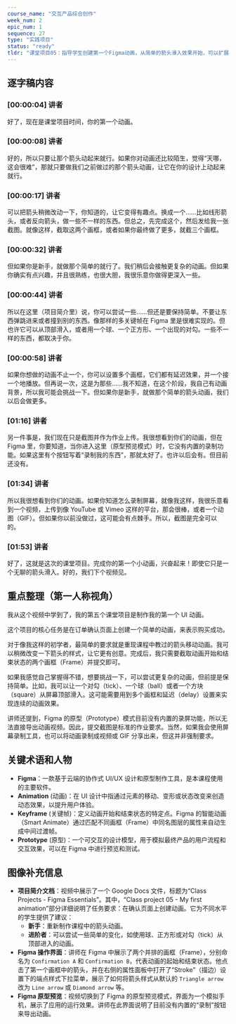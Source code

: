 ```yaml
---
course_name: "交互产品综合创作"
week_num: 2
epic_num: 1
sequence: 27
type: "实践项目"
status: "ready"
tldr: "课堂项目05：指导学生创建第一个Figma动画，从简单的箭头滑入效果开始，可以扩展为其他元素的动画，但强调保持简单性。"
---
```



## 逐字稿内容

### [00:00:04] 讲者
好了，现在是课堂项目时间，你的第一个动画。

### [00:00:08] 讲者
好的，所以只要让那个箭头动起来就行。如果你对动画还比较陌生，觉得“天哪，这会很难”，那就只要做我们之前做过的那个箭头动画，让它在你的设计上动起来就行。

### [00:00:17] 讲者
可以把箭头稍微改动一下，你知道的，让它变得有趣点。换成一个……比如线形箭头，或者反向箭头，做一些不一样的东西。但总之，先完成这个，然后发给我一张截图。就像这样，截取这两个画框，或者如果你最终做了更多，就截三个画框。

### [00:00:32] 讲者
但如果你是新手，就做那个简单的就行了。我们稍后会接触更复杂的动画。但如果你确实有点兴趣，并且很熟练，也很大胆，我很乐意你做得更深入一些。

### [00:00:44] 讲者
所以在这里（项目简介里）说，你可以尝试一些……但还是要保持简单。不要让东西弹跳进来或者撞到别的东西。像那样的多关键帧在 Figma 里是很难实现的。但也许它可以从顶部滑入，或者用一个球、一个正方形、一个出现的对勾。一些不一样的东西，都取决于你。

### [00:00:58] 讲者
如果你想做的动画不止一个，你可以设置多个画框，它们都有延迟效果，并一个接一个地播放。但再说一次，这是为那些……我不知道，在这个阶段，我自己有动画背景，所以我可能会挑战一下。但如果你是新手，就做那个简单的箭头动画，我们以后会做更多。

### [01:16] 讲者
另一件事是，我们现在只是截图并作为作业上传。我很想看到你们的动画，但在 Figma 里，你要知道，当你进入这里（原型预览模式）时，它没有内置的录制功能。如果这里有个按钮写着“录制我的东西”，那就太好了。也许以后会有。但目前还没有。

### [01:34] 讲者
所以我很想看到你们的动画。如果你知道怎么录制屏幕，就像我这样，我很乐意看到一个视频，上传到像 YouTube 或 Vimeo 这样的平台，那会很棒，或者一个动图（GIF）。但如果你以前没做过，这可能会有点棘手。所以，截图是完全可以的。

### [01:53] 讲者
好了，这就是这次的课堂项目。完成你的第一个小动画，兴奋起来！即使它只是一个无聊的箭头滑入。好的，我们下个视频见。

## 重点整理（第一人称视角）
我从这个视频中学到了，我的第五个课堂项目是制作我的第一个 UI 动画。

这个项目的核心任务是在订单确认页面上创建一个简单的动画，来表示购买成功。

对于像我这样的初学者，最简单的要求就是重现课程中教过的箭头移动动画。我可以稍微改变一下箭头的样式，让它更有创意。完成后，我只需要截取动画开始和结束状态的两个画框（Frame）并提交即可。

如果我感觉自己掌握得不错，想要挑战一下，可以尝试更复杂的动画，但前提是保持简单。比如，我可以让一个对勾（tick）、一个球（ball）或者一个方块（square）从屏幕顶部滑入。这可能需要用到多个画框和延迟（delay）设置来实现连续的动画效果。

讲师还提到，Figma 的原型（Prototype）模式目前没有内置的录屏功能，所以无法直接导出动画视频。因此，提交截图是标准的作业要求。当然，如果我会使用屏幕录制工具，也可以将动画录制成视频或 GIF 分享出来，但这并非强制要求。

## 关键术语和人物
- **Figma**：一款基于云端的协作式 UI/UX 设计和原型制作工具，是本课程使用的主要软件。
- **Animation** (动画)：在 UI 设计中指通过元素的移动、变形或状态改变来创造动态效果，以提升用户体验。
- **Keyframe** (关键帧)：定义动画开始和结束状态的特定点。Figma 的智能动画（Smart Animate）通过匹配不同画框（Frame）中同名图层的属性来自动生成中间过渡帧。
- **Prototype** (原型)：一个可交互的设计模型，用于模拟最终产品的用户流程和交互效果，可以在 Figma 中进行预览和测试。

## 图像补充信息
- **项目简介文档**：视频中展示了一个 Google Docs 文件，标题为“Class Projects - Figma Essentials”。其中，“Class project 05 - My first animation”部分详细说明了任务要求：在确认页面上创建动画。它为不同水平的学生提供了建议：
    - **新手**：重新制作课程中的箭头动画。
    - **进阶者**：可以尝试一些简单的变化，如使用球、正方形或对勾（tick）从顶部进入的动画。
- **Figma 操作界面**：讲师在 Figma 中展示了两个并排的画框（Frame），分别命名为 `Confirmation A` 和 `Confirmation B`，代表动画的起始和结束状态。他点击了第一个画框中的箭头，并在右侧的属性面板中打开了“Stroke”（描边）设置下的端点样式下拉菜单，展示了如何将箭头样式从默认的 `Triangle arrow` 改为 `Line arrow` 或 `Diamond arrow` 等。
- **Figma 原型预览**：视频切换到了 Figma 的原型预览模式，界面为一个模拟手机，展示了应用的运行效果。讲师在此界面说明了目前没有内置的“录制”按钮来导出动画。